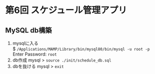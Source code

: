 # 第6回 スケジュール管理アプリ

## MySQL db構築

1. mysqlに入る  
    $ `/Applications/MAMP/Library/bin/mysql80/bin/mysql -u root -p`  
    Enter Password: `root`
2. db作成
    mysql > `source ./init/schedule_db.sql`
3. dbを抜ける
    mysql > `exit`